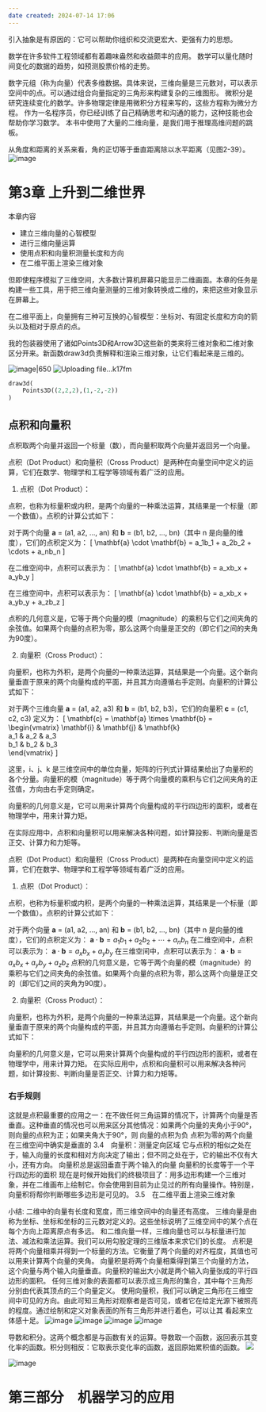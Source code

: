 ```yaml
---
date created: 2024-07-14 17:06
---
```


引入抽象是有原因的：它可以帮助你组织和交流更宏大、更强有力的思想。

数学在许多软件工程领域都有着趣味盎然和收益颇丰的应用。
数学可以量化随时间变化的数据的趋势，如预测股票价格的走势。

数字元组（称为向量）代表多维数据。具体来说，三维向量是三元数对，可以表示空间中的点。可以通过组合向量指定的三角形来构建复杂的三维图形。
微积分是研究连续变化的数学。许多物理定律是用微积分方程来写的，这些方程称为微分方程。
作为一名程序员，你已经训练了自己精确思考和沟通的能力，这种技能也会帮助你学习数学。
本书中使用了大量的二维向量，是我们用于推理高维问题的跳板。

从角度和距离的关系来看，角的正切等于垂直距离除以水平距离（见图2-39）。
![image](https://img2024.cnblogs.com/blog/488941/202402/488941-20240202125809669-487259133.png)

# 第3章 上升到二维世界

本章内容

- 建立三维向量的心智模型
- 进行三维向量运算
- 使用点积和向量积测量长度和方向
- 在二维平面上渲染三维对象

但即使程序模拟了三维空间，大多数计算机屏幕只能显示二维画面。本章的任务是构建一些工具，用于把三维向量测量的三维对象转换成二维的，来把这些对象显示在屏幕上。

在二维平面上，向量拥有三种可互换的心智模型：坐标对、有固定长度和方向的箭头以及相对于原点的点。

我的包装器使用了诸如Points3D和Arrow3D这些新的类来将三维对象和二维对象区分开来。新函数draw3d负责解释和渲染三维对象，让它们看起来是三维的。

![image|650](https://img2024.cnblogs.com/blog/488941/202402/488941-20240202130755860-1417695426.png)
![Uploading file...k17fm]()

```python
draw3d(
    Points3D((2,2,2),(1,-2,-2))
)
```

## 点积和向量积

点积取两个向量并返回一个标量（数），而向量积取两个向量并返回另一个向量。

点积（Dot Product）和向量积（Cross Product）是两种在向量空间中定义的运算，它们在数学、物理学和工程学等领域有着广泛的应用。

1. 点积（Dot Product）：

点积，也称为标量积或内积，是两个向量的一种乘法运算，其结果是一个标量（即一个数值）。点积的计算公式如下：

对于两个向量 **a** = (a1, a2, ..., an) 和 **b** = (b1, b2, ..., bn)（其中 n 是向量的维度），它们的点积定义为：
[ \mathbf{a} \cdot \mathbf{b} = a_1b_1 + a_2b_2 + \cdots + a_nb_n ]

在二维空间中，点积可以表示为：
[ \mathbf{a} \cdot \mathbf{b} = a_xb_x + a_yb_y ]

在三维空间中，点积可以表示为：
[ \mathbf{a} \cdot \mathbf{b} = a_xb_x + a_yb_y + a_zb_z ]

点积的几何意义是，它等于两个向量的模（magnitude）的乘积与它们之间夹角的余弦值。如果两个向量的点积为零，那么这两个向量是正交的（即它们之间的夹角为90度）。

2. 向量积（Cross Product）：

向量积，也称为外积，是两个向量的一种乘法运算，其结果是一个向量。这个新向量垂直于原来的两个向量构成的平面，并且其方向遵循右手定则。向量积的计算公式如下：

对于两个三维向量 **a** = (a1, a2, a3) 和 **b** = (b1, b2, b3)，它们的向量积 **c** = (c1, c2, c3) 定义为：
[ \mathbf{c} = \mathbf{a} \times \mathbf{b} = \begin{vmatrix}
\mathbf{i} & \mathbf{j} & \mathbf{k} \
a_1 & a_2 & a_3 \
b_1 & b_2 & b_3 \
\end{vmatrix} ]

这里，i、j、k 是三维空间中的单位向量，矩阵的行列式计算结果给出了向量积的各个分量。向量积的模（magnitude）等于两个向量模的乘积与它们之间夹角的正弦值，方向由右手定则确定。

向量积的几何意义是，它可以用来计算两个向量构成的平行四边形的面积，或者在物理学中，用来计算力矩。

在实际应用中，点积和向量积可以用来解决各种问题，如计算投影、判断向量是否正交、计算力和力矩等。

点积（Dot Product）和向量积（Cross Product）是两种在向量空间中定义的运算，它们在数学、物理学和工程学等领域有着广泛的应用。

1. 点积（Dot Product）：

点积，也称为标量积或内积，是两个向量的一种乘法运算，其结果是一个标量（即一个数值）。点积的计算公式如下：

对于两个向量 **a** = (a1, a2, ..., an) 和 **b** = (b1, b2, ..., bn)（其中 n 是向量的维度），它们的点积定义为：
$\mathbf{a} \cdot \mathbf{b} = a_1b_1 + a_2b_2 + \cdots + a_nb_n$
在二维空间中，点积可以表示为：
$\mathbf{a} \cdot \mathbf{b} = a_xb_x + a_yb_y$
在三维空间中，点积可以表示为：
$\mathbf{a} \cdot \mathbf{b} = a_xb_x + a_yb_y + a_zb_z$
点积的几何意义是，它等于两个向量的模（magnitude）的乘积与它们之间夹角的余弦值。如果两个向量的点积为零，那么这两个向量是正交的（即它们之间的夹角为90度）。

2. 向量积（Cross Product）：

向量积，也称为外积，是两个向量的一种乘法运算，其结果是一个向量。这个新向量垂直于原来的两个向量构成的平面，并且其方向遵循右手定则。向量积的计算公式如下：

向量积的几何意义是，它可以用来计算两个向量构成的平行四边形的面积，或者在物理学中，用来计算力矩。
在实际应用中，点积和向量积可以用来解决各种问题，如计算投影、判断向量是否正交、计算力和力矩等。

### 右手规则

这就是点积最重要的应用之一：在不做任何三角运算的情况下，计算两个向量是否垂直。这种垂直的情况也可以用来区分其他情况：如果两个向量的夹角小于90°，则向量的点积为正；如果夹角大于90°，则
向量的点积为负
点积为零的两个向量在三维空间中确实是垂直的
3.4　向量积：测量定向区域
它与点积的相似之处在于，输入向量的长度和相对方向决定了输出；但不同之处在于，它的输出不仅有大小，还有方向。
向量积总是返回垂直于两个输入的向量
向量积的长度等于一个平行四边形的面积
现在是时候开始我们的终极项目了：用多边形构建一个三维对象，并在二维画布上绘制它。你会使用到目前为止见过的所有向量操作。特别是，向量积将帮你判断哪些多边形是可见的。
3.5　在二维平面上渲染三维对象

小结:
二维中的向量有长度和宽度，而三维空间中的向量还有高度。
三维向量是由称为坐标、坐标和坐标的三元数对定义的。这些坐标说明了三维空间中的某个点在每个方向上距离原点有多远。
和二维向量一样，三维向量也可以与标量进行加法、减法和乘法运算。我们可以用勾股定理的三维版本来求它们的长度。
点积是将两个向量相乘并得到一个标量的方法。它衡量了两个向量的对齐程度，其值也可以用来计算两个向量的夹角。
向量积是将两个向量相乘得到第三个向量的方法，这个向量与两个输入向量垂直。向量积的输出大小就是两个输入向量张成的平行四边形的面积。
任何三维对象的表面都可以表示成三角形的集合，其中每个三角形分别由代表其顶点的三个向量定义。
使用向量积，我们可以确定三角形在三维空间中可见的方向。由此可知三角形对观察者是否可见，或者它在给定光源下被照亮的程度。通过绘制和定义对象表面的所有三角形并进行着色，可以让其
看起来立体感十足。
![image](https://img2024.cnblogs.com/blog/488941/202402/488941-20240202134845095-159644469.png)
![image](https://img2024.cnblogs.com/blog/488941/202402/488941-20240202134859470-71364046.png)
![image](https://img2024.cnblogs.com/blog/488941/202402/488941-20240202135046023-640907228.png)
![image](https://img2024.cnblogs.com/blog/488941/202402/488941-20240202135052640-106612446.png)

导数和积分。这两个概念都是与函数有关的运算。导数取一个函数，返回表示其变化率的函数。积分则相反：它取表示变化率的函数，返回原始累积值的函数。
![](https://img2024.cnblogs.com/blog/488941/202402/488941-20240202143525820-989853903.png)

![image](https://img2024.cnblogs.com/blog/488941/202402/488941-20240202143602653-364653030.png)

# 第三部分　机器学习的应用
